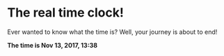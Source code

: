 # The real time clock!

Ever wanted to know what the time is? Well, your journey is about to end!

**The time is Nov 13, 2017, 13:38**